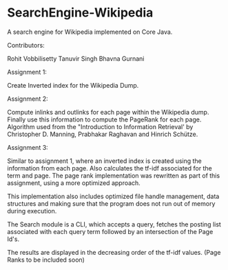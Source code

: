 SearchEngine-Wikipedia
======================

A search engine for Wikipedia implemented on Core Java.

Contributors: 

Rohit Vobbilisetty
Tanuvir Singh
Bhavna Gurnani


Assignment 1:

Create Inverted index for the Wikipedia Dump.


Assignment 2:

Compute inlinks and outlinks for each page within the Wikipedia dump. Finally use this information to compute the PageRank for each page. 
Algorithm used from the "Introduction to Information Retrieval' by Christopher D. Manning, Prabhakar Raghavan and Hinrich Schütze.


Assignment 3:

Similar to assignment 1, where an inverted index is created using the information from each page. Also calculates the tf-idf associated for the term and page.
The page rank implementation was rewritten as part of this assignment, using a more optimized approach.

This implementation also includes optimized file handle management, data structures and making sure that the program does not run out of memory during execution.

The Search module is a CLI, which accepts a query, fetches the posting list associated with each query term followed by an intersection of the Page Id's.

The results are displayed in the decreasing order of the tf-idf values. (Page Ranks to be included soon)

